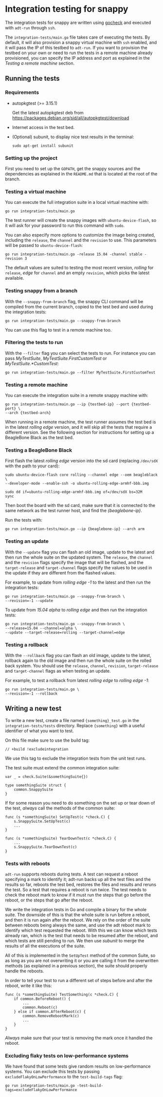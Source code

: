 # Integration testing for snappy

The integration tests for snappy are written using
[gocheck](https://labix.org/gocheck) and executed with `adt-run` through `ssh`.

The `integration-tests/main.go` file takes care of executing the tests. By
default, it will also provision a snappy virtual machine with `ssh` enabled,
and it will pass the IP of this testbed to `adt-run`. If you want to provision
the testbed on your own or need to run the tests in a remote machine already
provisioned, you can specify the IP address and port as explained in the
*Testing a remote machine* section.

## Running the tests

### Requirements

 *  autopkgtest (>= 3.15.1)

    Get the latest autopkgtest deb from
    https://packages.debian.org/sid/all/autopkgtest/download

 *  Internet access in the test bed.

 *  (Optional) subunit, to display nice test results in the terminal:

        sudo apt-get install subunit

### Setting up the project

First you need to set up the `GOPATH`, get the snappy sources and the
dependencies as explained in the `README.md` that is located at the root of the
branch.

### Testing a virtual machine

You can execute the full integration suite in a local virtual machine with:

    go run integration-tests/main.go

The test runner will create the snappy images with `ubuntu-device-flash`, so it
will ask for your password to run this command with `sudo`.

You can also especify more options to customize the image being created, including
the `release`, the `channel` and the `revision` to use. This parameters will be passed
to `ubuntu-device-flash`:

    go run integration-tests/main.go -release 15.04 -channel stable -revision 3

The default values are suited to testing the most recent version, *rolling* for
`release`, *edge* for `channel` and an empty `revision`, which picks the latest
available.

### Testing snappy from a branch

With the `--snappy-from-branch` flag, the snappy CLI command will be compiled
from the current branch, copied to the test bed and used during the integration
tests:

    go run integration-tests/main.go --snappy-from-branch

You can use this flag to test in a remote machine too.

### Filtering the tests to run

With the `--filter` flag you can select the tests to run. For instance you can
pass *MyTestSuite*, *MyTestSuite.FirstCustomTest* or *MyTestSuite.\*CustomTest*:

    go run integration-tests/main.go --filter MyTestSuite.FirstCustomTest

### Testing a remote machine

You can execute the integration suite in a remote snappy machine with:

    go run integration-tests/main.go --ip {testbed-ip} --port {testbed-port} \
    --arch {testbed-arch}

When running in a remote machine, the test runner assumes the test bed is in
the latest *rolling edge* version, and it will skip all the tests that
require a different version. See the following section for instructions for
setting up a BeagleBone Black as the test bed.

### Testing a BeagleBone Black

First flash the latest *rolling edge* version into the sd card
(replacing `/dev/sdX` with the path to your card):

    sudo ubuntu-device-flash core rolling --channel edge --oem beagleblack \
    --developer-mode --enable-ssh -o ubuntu-rolling-edge-armhf-bbb.img

    sudo dd if=ubuntu-rolling-edge-armhf-bbb.img of=/dev/sdX bs=32M
    sync

Then boot the board with the sd card, make sure that it is connected to the
same network as the test runner host, and find the *{beaglebone-ip}*.

Run the tests with:

    go run integration-tests/main.go --ip {beaglebone-ip} --arch arm

### Testing an update

With the `--update` flag you can flash an old image, update to the latest and
then run the whole suite on the updated system. The `release`, the `channel` and
the `revision` flags specify the image that will be flashed, and the
`target-release` and `target-channel` flags specify the values to be used in the
update if they are different from the flashed values.

For example, to update from *rolling edge -1* to the latest and then run the
integration tests:

    go run integration-tests/main.go --snappy-from-branch \
    --revision=-1 --update

To update from *15.04 alpha* to *rolling edge* and then run the integration tests:

    go run integration-tests/main.go --snappy-from-branch \
    --release=15.04 --channel=alpha \
    --update --target-release=rolling --target-channel=edge

### Testing a rollback

With the `--rollback` flag you can flash an old image, update to the latest,
rollback again to the old image and then run the whole suite on the rolled
back system. You should use the `release`, `channel`, `revision`, `target-release`
and `target-channel` flags as when testing an update.

For example, to test a rollback from latest *rolling edge* to *rolling edge -1*:

    go run integration-tests/main.go \
    --revision=-1 --rollback

## Writing a new test

To write a new test, create a file named `{something}_test.go` in the
`integration-tests/tests` directory. Replace `{something}` with a useful
identifier of what you want to test.

On this file make sure to use the build tag:

    // +build !excludeintegration

We use this tag to exclude the integration tests from the unit test runs.

The test suite must extend the common integration suite:

    var _ = check.Suite(&somethingSuite{})

    type somethingSuite struct {
	    common.SnappySuite
    }

If for some reason you need to do something on the set up or tear down of the
test, *always* call the methods of the common suite:

    func (s *somethingSuite) SetUpTest(c *check.C) {
	    s.SnappySuite.SetUpTest(c)
        ...
    }

    func (s *somethingSuite) TearDownTest(c *check.C) {
        ...
	    s.SnappySuite.TearDownTest(c)
    }

### Tests with reboots

`adt-run` supports reboots during tests. A test can request a reboot specifying
a mark to identify it; adt-run backs up all the test files and the results so
far, reboots the test bed, restores the files and results and reruns the test.
So a test that requires a reboot is run twice. The test needs to check the
reboot mark to know if it must run the steps that go before the reboot, or the
steps that go after the reboot.

We write the integration tests in Go and compile a binary for the whole suite.
The downside of this is that the whole suite is run before a reboot, and then it
is run again after the reboot. We rely on the order of the suite between reboots
being always the same, and use the adt reboot mark to identify which test
requested the reboot. With this we can know which tests already ran, which is
the test that needs to be resumed after the reboot, and which tests are still
pending to run. We then use *subunit* to merge the results of all the executions
of the suite.

All of this is implemented in the `SetUpTest` method of the common Suite, so as
long as you are not overwriting it or you are calling it from the overwritten
methods (as explained in a previous section), the suite should properly handle
the reboots.

In order to tell your test to run a different set of steps before and after the
reboot, write it like this:

    func (s *somethingSuite) TestSomething(c *check.C) {
        if common.BeforeReboot() {
            ...
            common.Reboot(c)
        } else if common.AfterReboot(c) {
            common.RemoveRebootMark(c)
            ...
        }
    }

*Always* make sure that your test is removing the mark once it handled the
reboot.

### Excluding flaky tests on low-performance systems

We have found that some tests give random results on low-performance systems. You can
exclude this tests by passing `excludeFlakyOnLowPerformance` to the `test-build-tags`
flag:

    go run integration-tests/main.go -test-build-tags=excludeFlakyOnLowPerformance
